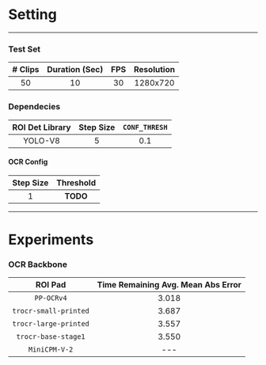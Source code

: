 # Setting
---

### Test Set

| # Clips | Duration (Sec) | FPS | Resolution |
| :---: | :---: | :---: | :---: |
| 50 | 10 | 30 | 1280x720 |

### Dependecies

| ROI Det Library | Step Size | `CONF_THRESH` |
| :---: | :---: | :---: |
| YOLO-V8 | 5 | 0.1 |

#### OCR Config

| Step Size | Threshold |
| :---: | :---: |
| 1 | **TODO** |

---

# Experiments

### OCR Backbone

| ROI Pad | Time Remaining Avg. Mean Abs Error |
| :---: | :---: | 
| `PP-OCRv4` | 3.018 |
| `trocr-small-printed` | 3.687 |
| `trocr-large-printed` | 3.557 |
| `trocr-base-stage1` | 3.550 |
| `MiniCPM-V-2` | --- |